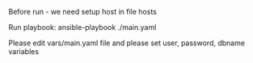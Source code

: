 Before run - we need setup host in file hosts

Run playbook:   ansible-playbook ./main.yaml

Please edit vars/main.yaml file and please set user, password, dbname variables